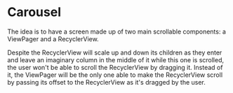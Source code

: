 # Carousel

The idea is to have a screen made up of two main scrollable components: a ViewPager and a RecyclerView.

Despite the RecyclerView will scale up and down its children as they enter and leave an imaginary column in the middle of it while this one is scrolled, the user won't be able to scroll the RecyclerView by dragging it. Instead of it, the ViewPager will be the only one able to make the RecyclerView scroll by passing its offset to the RecyclerView as it's dragged by the user.
